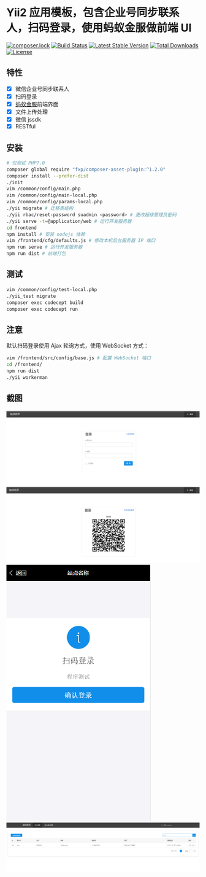 Yii2 应用模板，包含企业号同步联系人，扫码登录，使用蚂蚁金服做前端 UI
===============================
[![composer.lock](https://poser.pugx.org/purocean/yii2-template/composerlock)](https://packagist.org/packages/purocean/yii2-template)
[![Build Status](https://travis-ci.org/purocean/yii2-template.svg?branch=master)](https://travis-ci.org/purocean/yii2-template)
[![Latest Stable Version](https://poser.pugx.org/purocean/yii2-template/v/stable)](https://packagist.org/packages/purocean/yii2-template)
[![Total Downloads](https://poser.pugx.org/purocean/yii2-template/downloads)](https://packagist.org/packages/purocean/yii2-template)
[![License](https://poser.pugx.org/purocean/yii2-template/license)](https://packagist.org/packages/purocean/yii2-template)

特性
-------------------
+ [x] 微信企业号同步联系人
+ [x] 扫码登录
+ [x] [蚂蚁金服](https://ant.design/)前端界面
+ [x] 文件上传处理
+ [x] 微信 jssdk
+ [x] RESTful

安装
-------------------
```bash
# 仅测试 PHP7.0
composer global require "fxp/composer-asset-plugin:^1.2.0"
composer install --prefer-dist
./init
vim /common/config/main.php
vim /common/config/main-local.php
vim /common/config/params-local.php
./yii migrate # 迁移表结构
./yii rbac/reset-password suadmin <password> # 更改超级管理员密码
./yii serve -t=@application/web # 运行开发服务器
cd frontend
npm install # 安装 nodejs 依赖
vim /frontend/cfg/defaults.js # 修改本机后台服务器 IP 端口
npm run serve # 运行开发服务器
npm run dist # 前端打包
```

测试
-------------------
```bash
vim /common/config/test-local.php
./yii_test migrate
composer exec codecept build
composer exec codecept run
```

注意
-------------------
默认扫码登录使用 Ajax 轮询方式，使用 WebSocket 方式：
```bash
vim /frontend/src/config/base.js # 配置 WebSocket 端口
cd /frontend/
npm run dist
./yii workerman
```

截图
-------------------
![login_1](./screenshots/login_1.png "账号密码登录")
![login_2](./screenshots/login_2.png "二维码登录")
![login_3](./screenshots/login_3.png "二维码登录")
![user](./screenshots/user.png "用户管理")
